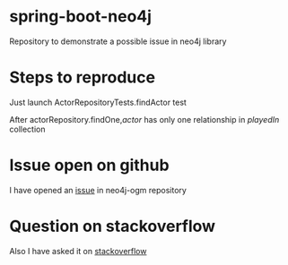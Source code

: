 # spring-boot-neo4j
Repository to demonstrate a possible issue in neo4j library

# Steps to reproduce
Just launch ActorRepositoryTests.findActor test

After actorRepository.findOne,_actor_ has only one relationship in _playedIn_ collection

# Issue open on github
I have opened an [issue](https://github.com/neo4j/neo4j-ogm/issues/385) in neo4j-ogm repository

# Question on stackoverflow
Also I have asked it on [stackoverflow](https://stackoverflow.com/questions/45015698/spring-data-neo4j-graphrepository-findone-doesnt-retrieve-all-the-relationships)
